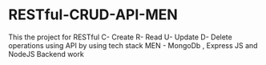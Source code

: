 # RESTful-CRUD-API-MEN

This the project for RESTful C- Create R- Read U- Update D- Delete operations using API by using tech stack MEN - MongoDb , Express JS and NodeJS 
Backend work
